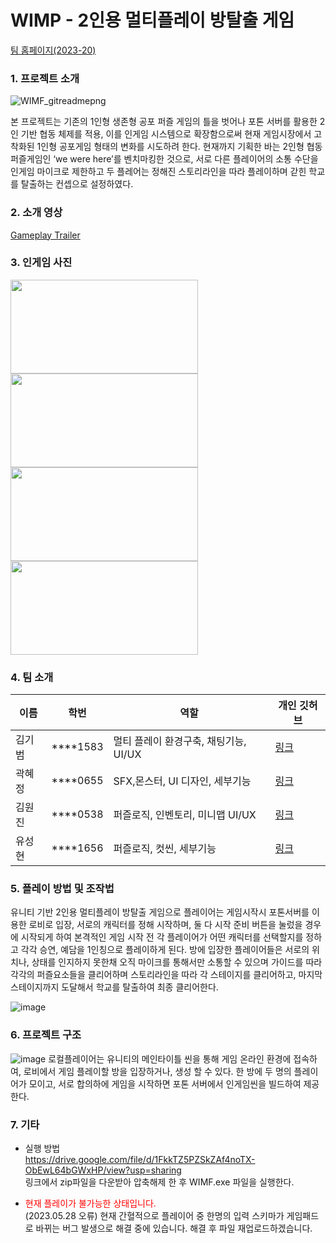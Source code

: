 # WIMP - 2인용 멀티플레이 방탈출 게임

[팀 홈페이지(2023-20)](https://kookmin-sw.github.io/capstone-2023-20/)


### 1. 프로젝트 소개

![WIMF_gitreadmepng](https://user-images.githubusercontent.com/67236054/229353376-b0528b79-79d8-4935-b61d-0d2fe58fcd4a.png)

 본 프로젝트는 기존의 1인형 생존형 공포 퍼즐 게임의 틀을 벗어나 포톤 서버를 활용한 2인 기반 협동 체제를 적용, 이를 인게임 시스템으로 확장함으로써 현재 게임시장에서 고착화된 1인형 공포게임 형태의 변화를 시도하려 한다. 현재까지 기획한 바는 2인형 협동 퍼즐게임인 ‘we were here’를 벤치마킹한 것으로, 서로 다른 플레이어의 소통 수단을 인게임 마이크로 제한하고 두 플레어는 정해진 스토리라인을 따라 플레이하며 갇힌 학교를 탈출하는 컨셉으로 설정하였다.

### 2. 소개 영상
[Gameplay Trailer](https://www.youtube.com/watch?v=A92wvyZtpd4)

### 3. 인게임 사진
<img src="https://github.com/kookmin-sw/capstone-2023-20/assets/31495131/81a27ba2-341f-4282-ad07-efef125b53e1"  width="300" height="150">
<img src="https://github.com/kookmin-sw/capstone-2023-20/assets/31495131/42ae5e10-6a52-40b1-94bc-fffe1f7d9f88"  width="300" height="150">
<br>
<img src="https://github.com/kookmin-sw/capstone-2023-20/assets/31495131/16fb7fdc-68f3-468c-b7fb-96b6ed3eddf60"  width="300" height="150">
<img src="https://github.com/kookmin-sw/capstone-2023-20/assets/31495131/452cb453-2982-4270-8510-bf24919bcd00"  width="300" height="150">




### 4. 팀 소개

|이름|학번|역할|개인 깃허브|
|-|-|-|-|
|김기범|****1583|멀티 플레이 환경구축, 채팅기능, UI/UX |[링크](https://github.com/jimi567)|
|곽혜정|****0655|SFX,몬스터, UI 디자인, 세부기능|[링크](https://github.com/kwawak)|
|김원진|****0538|퍼즐로직, 인벤토리, 미니맵 UI/UX|[링크](https://github.com/oen0thera)|
|유성현|****1656|퍼즐로직, 컷씬, 세부기능|[링크](https://github.com/SeongHyeon0409)|

### 5. 플레이 방법 및 조작법

 유니티 기반 2인용 멀티플레이 방탈출 게임으로 플레이어는 게임시작시 포톤서버를 이용한 로비로 입장, 서로의 캐릭터를 정해 시작하며, 둘 다 시작 준비 버튼을 눌렀을 경우에 시작되게 하여 본격적인 게임 시작 전 각 플레이어가 어떤 캐릭터를 선택할지를 정하고 각각 승연, 예담을 1인칭으로 플레이하게 된다. 방에 입장한 플레이어들은 서로의 위치나, 상태를 인지하지 못한채 오직 마이크를 통해서만 소통할 수 있으며 가이드를 따라 각각의 퍼즐요소들을 클리어하며 스토리라인을 따라 각 스테이지를 클리어하고, 마지막 스테이지까지 도달해서 학교를 탈출하여 최종 클리어한다.
 
 ![image](https://github.com/kookmin-sw/capstone-2023-20/assets/28584160/b9c797c6-1db4-46df-8b0b-b5f46b375f5e)


### 6. 프로젝트 구조

![image](https://user-images.githubusercontent.com/31495131/229294440-e6128fee-73ce-41b8-b303-66b767762299.png)
로컬플레이어는 유니티의 메인타이틀 씬을 통해 게임 온라인 환경에 접속하여, 로비에서 게임 플레이할 방을 입장하거나, 생성 할 수 있다. 한 방에 두 명의 플레이어가 모이고, 서로 합의하에 게임을 시작하면 포톤 서버에서 인게임씬을 빌드하여 제공한다.

### 7. 기타

+ 실행 방법 </br>
https://drive.google.com/file/d/1FkkTZ5PZSkZAf4noTX-ObEwL64bGWxHP/view?usp=sharing </br>
링크에서 zip파일을 다운받아 압축해제 한 후 WIMF.exe 파일을 실행한다.

+ <span style="color:red">현재 플레이가 불가능한 상태입니다.</span>
</br>(2023.05.28 오류) 현재 간혈적으로 플레이어 중 한명의 입력 스키마가 게임패드로 바뀌는 버그 발생으로 해결 중에 있습니다. 해결 후 파일 재업로드하겠습니다.

